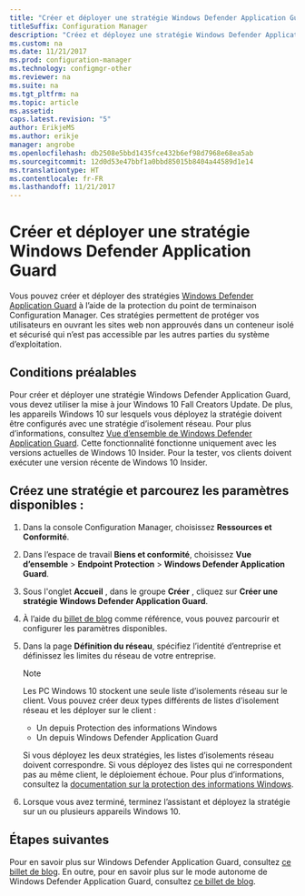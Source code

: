 ```yaml
---
title: "Créer et déployer une stratégie Windows Defender Application Guard"
titleSuffix: Configuration Manager
description: "Créez et déployez une stratégie Windows Defender Application Guard."
ms.custom: na
ms.date: 11/21/2017
ms.prod: configuration-manager
ms.technology: configmgr-other
ms.reviewer: na
ms.suite: na
ms.tgt_pltfrm: na
ms.topic: article
ms.assetid: 
caps.latest.revision: "5"
author: ErikjeMS
ms.author: erikje
manager: angrobe
ms.openlocfilehash: db2508e5bbd1435fce432b6ef98d7968e68ea5ab
ms.sourcegitcommit: 12d0d53e47bbf1a0bbd85015b8404a44589d1e14
ms.translationtype: HT
ms.contentlocale: fr-FR
ms.lasthandoff: 11/21/2017
---
```

# <a name="create-and-deploy-windows-defender-application-guard-policy----1351960---"></a>Créer et déployer une stratégie Windows Defender Application Guard <!-- 1351960 -->

Vous pouvez créer et déployer des stratégies [Windows Defender Application Guard](https://docs.microsoft.com/windows/threat-protection/windows-defender-application-guard/wd-app-guard-overview) à l’aide de la protection du point de terminaison Configuration Manager. Ces stratégies permettent de protéger vos utilisateurs en ouvrant les sites web non approuvés dans un conteneur isolé et sécurisé qui n’est pas accessible par les autres parties du système d’exploitation.

## <a name="prerequisites"></a>Conditions préalables

Pour créer et déployer une stratégie Windows Defender Application Guard, vous devez utiliser la mise à jour Windows 10 Fall Creators Update. De plus, les appareils Windows 10 sur lesquels vous déployez la stratégie doivent être configurés avec une stratégie d’isolement réseau. Pour plus d’informations, consultez [Vue d’ensemble de Windows Defender Application Guard](https://docs.microsoft.com/en-us/windows/threat-protection/windows-defender-application-guard/wd-app-guard-overview). Cette fonctionnalité fonctionne uniquement avec les versions actuelles de Windows 10 Insider. Pour la tester, vos clients doivent exécuter une version récente de Windows 10 Insider.


## <a name="create-a-policy-and-to-browse-the-available-settings"></a>Créez une stratégie et parcourez les paramètres disponibles :

1. Dans la console Configuration Manager, choisissez **Ressources et Conformité**.
2. Dans l’espace de travail **Biens et conformité**, choisissez **Vue d’ensemble** > **Endpoint Protection** > **Windows Defender Application Guard**.
3. Sous l'onglet **Accueil** , dans le groupe **Créer** , cliquez sur **Créer une stratégie Windows Defender Application Guard**.
4. À l’aide du [billet de blog](https://blogs.windows.com/msedgedev/2016/09/27/application-guard-microsoft-edge/#BmJGKPfSjHHzsMmI.97) comme référence, vous pouvez parcourir et configurer les paramètres disponibles.
5. Dans la page **Définition du réseau**, spécifiez l’identité d’entreprise et définissez les limites du réseau de votre entreprise.

    > [!NOTE]
    > Les PC Windows 10 stockent une seule liste d’isolements réseau sur le client. Vous pouvez créer deux types différents de listes d’isolement réseau et les déployer sur le client :
    >
    >  - Un depuis Protection des informations Windows
    >  - Un depuis Windows Defender Application Guard
    >
    > Si vous déployez les deux stratégies, les listes d’isolements réseau doivent correspondre. Si vous déployez des listes qui ne correspondent pas au même client, le déploiement échoue. Pour plus d’informations, consultez la [documentation sur la protection des informations Windows](https://docs.microsoft.com/windows/threat-protection/windows-information-protection/create-wip-policy-using-sccm).
    > 
    > 

6. Lorsque vous avez terminé, terminez l’assistant et déployez la stratégie sur un ou plusieurs appareils Windows 10.

## <a name="next-steps"></a>Étapes suivantes
Pour en savoir plus sur Windows Defender Application Guard, consultez [ce billet de blog](https://blogs.windows.com/msedgedev/2016/09/27/application-guard-microsoft-edge/#BmJGKPfSjHHzsMmI.97). En outre, pour en savoir plus sur le mode autonome de Windows Defender Application Guard, consultez [ce billet de blog](https://techcommunity.microsoft.com/t5/Windows-Insider-Program/Windows-Defender-Application-Guard-Standalone-mode/td-p/66903).
